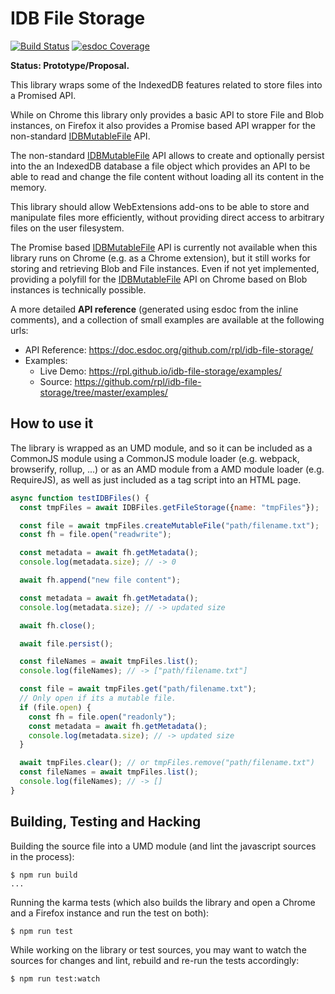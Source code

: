 IDB File Storage
================

[![Build Status](https://travis-ci.org/rpl/atom-webextensions.svg?branch=master)](https://travis-ci.org/rpl/atom-webextensions)
[![esdoc Coverage](https://doc.esdoc.org/github.com/rpl/idb-file-storage/badge.svg)](https://doc.esdoc.org/github.com/rpl/idb-file-storage)

**Status: Prototype/Proposal.**

This library wraps some of the IndexedDB features related to store files into a Promised API.

While on Chrome this library only provides a basic API to store File and Blob instances,
on Firefox it also provides a Promise based API wrapper for the non-standard [IDBMutableFile][IDBMutableFile] API.

The non-standard [IDBMutableFile][IDBMutableFile] API allows to create and optionally persist into the an IndexedDB database a file object which provides an API to be able to read and change the file content without loading all its content in the memory.

This library should allow WebExtensions add-ons to be able to store and manipulate files more efficiently, without providing direct access to arbitrary files on the user filesystem.

The Promise based [IDBMutableFile][IDBMutableFile] API is currently not available when this library runs on Chrome (e.g. as a Chrome extension), but it still works for storing and retrieving Blob and File instances.
Even if not yet implemented, providing a polyfill for the [IDBMutableFile][IDBMutableFile] API on Chrome based on Blob instances is technically possible.

A more detailed **API reference** (generated using esdoc from the inline comments),
and a collection of small examples are available at the following urls:

* API Reference: https://doc.esdoc.org/github.com/rpl/idb-file-storage/
* Examples:
  - Live Demo: https://rpl.github.io/idb-file-storage/examples/
  - Source: https://github.com/rpl/idb-file-storage/tree/master/examples/

How to use it
-------------

The library is wrapped as an UMD module, and so it can be included as a CommonJS
module using a CommonJS module loader (e.g. webpack, browserify, rollup, ...) or
as an AMD module from a AMD module loader (e.g. RequireJS), as well as just included
as a tag script into an HTML page.

```js
async function testIDBFiles() {
  const tmpFiles = await IDBFiles.getFileStorage({name: "tmpFiles"});

  const file = await tmpFiles.createMutableFile("path/filename.txt");
  const fh = file.open("readwrite");

  const metadata = await fh.getMetadata();
  console.log(metadata.size); // -> 0

  await fh.append("new file content");

  const metadata = await fh.getMetadata();
  console.log(metadata.size); // -> updated size

  await fh.close();

  await file.persist();

  const fileNames = await tmpFiles.list();
  console.log(fileNames); // -> ["path/filename.txt"]

  const file = await tmpFiles.get("path/filename.txt");
  // Only open if its a mutable file.
  if (file.open) {
    const fh = file.open("readonly");
    const metadata = await fh.getMetadata();
    console.log(metadata.size); // -> updated size
  }

  await tmpFiles.clear(); // or tmpFiles.remove("path/filename.txt")
  const fileNames = await tmpFiles.list();
  console.log(fileNames); // -> []
}
```

Building, Testing and Hacking
-----------------------------

Building the source file into a UMD module (and lint the javascript sources in the process):

```
$ npm run build
...
```

Running the karma tests (which also builds the library and open a Chrome and a Firefox instance and run the test on both):

```
$ npm run test
```

While working on the library or test sources, you may want to watch the sources for changes and lint, rebuild and re-run the tests accordingly:

```
$ npm run test:watch
````

[IDBMutableFile]: https://developer.mozilla.org/en-US/docs/Web/API/IDBMutableFile
